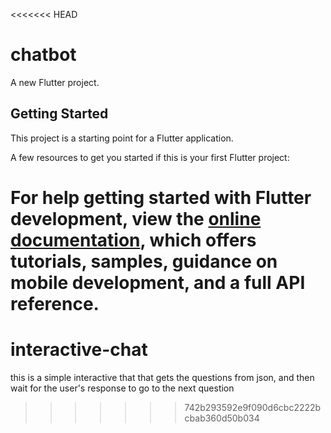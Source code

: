 <<<<<<< HEAD
# chatbot

A new Flutter project.

## Getting Started

This project is a starting point for a Flutter application.

A few resources to get you started if this is your first Flutter project:



For help getting started with Flutter development, view the
[online documentation](https://docs.flutter.dev/), which offers tutorials,
samples, guidance on mobile development, and a full API reference.
=======
# interactive-chat
this is a simple interactive that that gets the questions from json, and then wait for the user's response to go to the next question
>>>>>>> 742b293592e9f090d6cbc2222bcbab360d50b034
